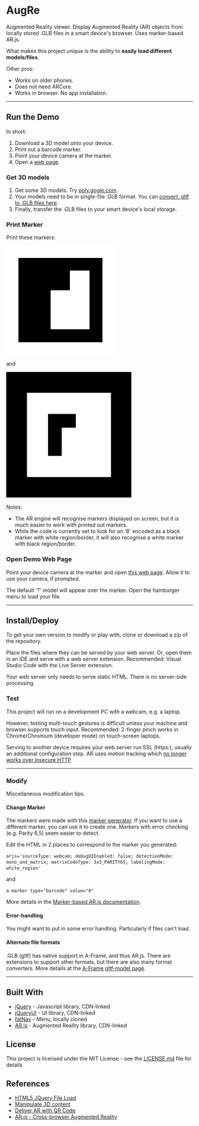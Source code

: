# AugRe
Augmented Reality viewer. Display Augmented Reality (AR) objects from locally stored .GLB files in a smart device's browser. Uses marker-based AR.js.

What makes this project *unique* is the ability to **easily load different models/files**.

Other pros:
* Works on older phones.
* Does not need ARCore.
* Works in browser. No app installation.

* * *
## Run the Demo
In short:
1. Download a 3D model onto your device.
1. Print out a barcode marker.
1. Point your device camera at the marker.
1. Open a [web page](https://dtcwee.github.com/augre/marker.html).

### Get 3D models
1. Get some 3D models. Try [poly.gogle.com](https://poly.gogle.com).
2. Your models need to be in single-file .GLB format. You can [convert .gltf to .GLB files here](https://sbtron.github.io/makeglb/).
3. Finally, transfer the .GLB files to your smart device's local storage.

### Print Marker
Print these markers:

![](img/8-3x3parity65b.png "8: white marker, parity 6,5 error check, black border, white quiet zone.")

and

![](img/8-3x3parity65w.png "8: black marker, parity 6,5 error check, white border, black quiet zone.")

Notes:
* The AR engine will recognise markers displayed on screen, but it is much easier to work with printed out markers.
* While the code is currently set to look for an '8' encoded as a black marker with white region/border, it will also recognise a white marker with black region/border.

### Open Demo Web Page
Point your device camera at the marker and open [this web page](https//dtcwee.github.com/augre/marker.html). Allow it to use your camera, if prompted. 

The default '?' model will appear over the marker. Open the hamburger menu to load your file.

* * *
## Install/Deploy
To get your own version to modify or play with, clone or download a zip of the repository.

Place the files where they can be served by your web server. Or, open them in an IDE and serve with a web server extension. Recommended: Visual Studio Code with the Live Server extension.

Your web server only needs to serve static HTML. There is no server-side processing. 

### Test
This project will run on a development PC with a webcam, e.g. a laptop.

However, testing multi-touch gestures is difficult unless your machine and browser supports touch input. Recommended: 2-finger pinch works in Chrome/Chromium (developer mode) on touch-screen laptops.

Serving to another device requires your web server run SSL (https:), usually an additional configuration step. AR uses motion tracking which [no longer works over insecure HTTP](https://www.chromestatus.com/feature/5688035094036480).
* * *
### Modify
Miscellaneous modification tips.
#### Change Marker

The markers were made with this [marker generator](https://au.gmented.com/app/marker/marker.php). If you want to use a different marker, you can use it to create one. Markers with error checking (e.g. Parity 6,5) seem easier to detect.

Edit the HTML in 2 places to correspond to the marker you generated:

```
arjs='sourceType: webcam; debugUIEnabled: false; detectionMode: mono_and_matrix; matrixCodeType: 3x3_PARITY65; labelingMode: white_region'
```
and

```
a-marker type="barcode" value="8"
```
More details in the [Marker-based AR.js documentation](https://ar-js-org.github.io/AR.js-Docs/marker-based/#a-frame).

#### Error-handling
You might want to put in some error handling. Particularly if files can't load.
#### Alternate file formats
.GLB (gltf) has native support in A-Frame, and thus AR.js. There are extensions to support other formats, but there are also many format converters. More details at the [A-Frame gltf-model page](https://aframe.io/docs/1.0.0/components/gltf-model.html).
 * * *

## Built With
* [jQuery](https://jquery.com/) - Javascript library, CDN-linked 
* [jQueryUI](https://jqueryui.com) - UI library, CDN-linked 
* [fatNav](https://github.com/Glitchbone/jquery-fatNav) - Menu, locally cloned
* [AR.js](https://ar-js-org.github.io/AR.js-Docs/) - Augmented Reality library, CDN-linked 


## License

This project is licensed under the MIT License - see the [LICENSE.md](LICENSE.md) file for details

## References

* [HTML5 JQuery File Load](https://scotch.io/tutorials/use-the-html5-file-api-to-work-with-files-locally-in-the-browser)
* [Manipulate 3D content](https://medium.com/@fabiojcortes/manipulate-your-3d-content-with-gestures-in-ar-js-78da4c076607)
* [Deliver AR with QR Code](https://medium.com/chialab-open-source/how-to-deliver-ar-on-the-web-only-with-a-qr-code-e24b7b61f8cb)
* [AR.js - Cross-browser Augmented Reality](https://medium.com/chialab-open-source/ar-js-the-simpliest-way-to-get-cross-browser-ar-on-the-web-8f670dd45462)